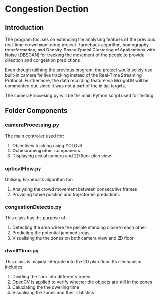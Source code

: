 # Congestion Dection

## Introduction

The program focuses on extending the analysing features of the previous real-time crowd monitoring project. Farneback algorithm, homography transformation, and Density-Based Spatial Clustering of Applications with Noise (DBSCAN) for tracking the movement of the people to provide direction and congestion predictions.

Even though utilising the previous program, the project would solely use bulit-in camera for live tracking instead of the Real-Time Streaming Protocol. Furthermore, the data recording feature via MongoDB will be commented out, since it was not a part of the initial targets.

The cameraProccesing.py will be the main Python script used for testing.

## Folder Components

### cameraProcessing.py

The main controller used for:

1. Objectives tracking using YOLOv8
2. Ochestrateing other components
3. Displaying actual camera and 2D floor plan view

### opticalFlow.py

Utilising Farneback algorithm for:

1. Analysing the crowd movement between consecutive frames
2. Providing future position and trajectories predictions

### congestionDetectio.py

This class has the purpose of:

1. Detecting the area where the people standing close to each other
2. Predicting the potential jammed areas
3. Visualising the the zones on both camera view and 2D floor

### dwellTime.py

This class is majorly integrate into the 2D plan floor. Its mechanism includes:

1. Dividing the floor into differents zones
2. OpenCV is applied to verify whether the objects are still in the zones
3. Caluclating the the dwelling time
4. Visualising the zones and their statistics
